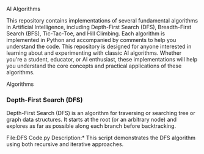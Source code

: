  AI Algorithms

This repository contains implementations of several fundamental algorithms in Artificial Intelligence, including Depth-First Search (DFS), Breadth-First Search (BFS), Tic-Tac-Toe, and Hill Climbing. Each algorithm is implemented in Python and accompanied by comments to help you understand the code.
This repository is designed for anyone interested in learning about and experimenting with classic AI algorithms. Whether you're a student, educator, or AI enthusiast, these implementations will help you understand the core concepts and practical applications of these algorithms.

Algorithms

### Depth-First Search (DFS)

Depth-First Search (DFS) is an algorithm for traversing or searching tree or graph data structures. It starts at the root (or an arbitrary node) and explores as far as possible along each branch before backtracking.

File:DFS Code.py
Description:* This script demonstrates the DFS algorithm using both recursive and iterative approaches.

